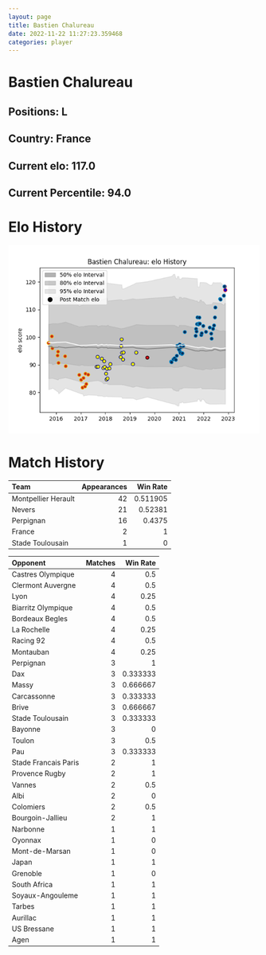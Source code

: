 ```yaml
---  
layout: page  
title: Bastien Chalureau  
date: 2022-11-22 11:27:23.359468  
categories: player  
---
```

# Bastien Chalureau

## Positions: L

## Country: France

## Current elo: 117.0

## Current Percentile: 94.0

# Elo History


![elo history](history_BastienChalureau.png)
# Match History


| Team                |   Appearances |   Win Rate |
|:--------------------|--------------:|-----------:|
| Montpellier Herault |            42 |   0.511905 |
| Nevers              |            21 |   0.52381  |
| Perpignan           |            16 |   0.4375   |
| France              |             2 |   1        |
| Stade Toulousain    |             1 |   0        |

| Opponent             |   Matches |   Win Rate |
|:---------------------|----------:|-----------:|
| Castres Olympique    |         4 |   0.5      |
| Clermont Auvergne    |         4 |   0.5      |
| Lyon                 |         4 |   0.25     |
| Biarritz Olympique   |         4 |   0.5      |
| Bordeaux Begles      |         4 |   0.5      |
| La Rochelle          |         4 |   0.25     |
| Racing 92            |         4 |   0.5      |
| Montauban            |         4 |   0.25     |
| Perpignan            |         3 |   1        |
| Dax                  |         3 |   0.333333 |
| Massy                |         3 |   0.666667 |
| Carcassonne          |         3 |   0.333333 |
| Brive                |         3 |   0.666667 |
| Stade Toulousain     |         3 |   0.333333 |
| Bayonne              |         3 |   0        |
| Toulon               |         3 |   0.5      |
| Pau                  |         3 |   0.333333 |
| Stade Francais Paris |         2 |   1        |
| Provence Rugby       |         2 |   1        |
| Vannes               |         2 |   0.5      |
| Albi                 |         2 |   0        |
| Colomiers            |         2 |   0.5      |
| Bourgoin-Jallieu     |         2 |   1        |
| Narbonne             |         1 |   1        |
| Oyonnax              |         1 |   0        |
| Mont-de-Marsan       |         1 |   0        |
| Japan                |         1 |   1        |
| Grenoble             |         1 |   0        |
| South Africa         |         1 |   1        |
| Soyaux-Angouleme     |         1 |   1        |
| Tarbes               |         1 |   1        |
| Aurillac             |         1 |   1        |
| US Bressane          |         1 |   1        |
| Agen                 |         1 |   1        |